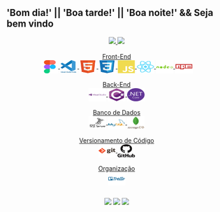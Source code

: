 ## 'Bom dia!' || 'Boa tarde!' || 'Boa noite!' && Seja bem vindo 

<div align="center">
  <a href="https://github.com/Rafael-P">
  <img height="180em" src="https://github-readme-stats.vercel.app/api?username=Rafael-P&show_icons=true&theme=dark&include_all_commits=true&count_private=true"/>
  <img height="180em" src="https://github-readme-stats.vercel.app/api/top-langs/?username=Rafael-P&layout=compact&langs_count=7&theme=dark"/>
</div>
  
<div style="display: inline_block" align="center"><br>
  Front-End
  <br>
  <img align="center" alt="Rafa-Figma" height="30" width="40" src="https://raw.githubusercontent.com/devicons/devicon/master/icons/figma/figma-original.svg">
  <img align="center" alt="Rafa-VScode" height="30" width="40" src="https://raw.githubusercontent.com/devicons/devicon/master/icons/vscode/vscode-original-wordmark.svg">
  <img align="center" alt="Rafa-HTML" height="30" width="40" src="https://raw.githubusercontent.com/devicons/devicon/master/icons/html5/html5-original.svg">
  <img align="center" alt="Rafa-CSS" height="30" width="40" src="https://raw.githubusercontent.com/devicons/devicon/master/icons/css3/css3-original.svg">
  <img align="center" alt="Rafa-Js" height="30" width="40" src="https://raw.githubusercontent.com/devicons/devicon/master/icons/javascript/javascript-plain.svg">
  <img align="center" alt="Rafa-React" height="30" width="40" src="https://raw.githubusercontent.com/devicons/devicon/master/icons/react/react-original.svg">
  <img align="center" alt="Rafa-Nodejs" height="30" width="40" src="https://raw.githubusercontent.com/devicons/devicon/master/icons/nodejs/nodejs-plain-wordmark.svg">
  <img align="center" alt="Rafa-npm" height="30" width="40" src="https://raw.githubusercontent.com/devicons/devicon/master/icons/npm/npm-original-wordmark.svg">
  <br>
  <br>
  Back-End
  <br>
  <img align="center" alt="Rafa-VS" height="30" width="40" src="https://raw.githubusercontent.com/devicons/devicon/master/icons/visualstudio/visualstudio-plain-wordmark.svg">
  <img align="center" alt="Rafa-Csharp" height="30" width="40" src="https://raw.githubusercontent.com/devicons/devicon/master/icons/csharp/csharp-original.svg">
  <img align="center" alt="Rafa-.netCore" height="30" width="40" src="https://raw.githubusercontent.com/devicons/devicon/master/icons/dotnetcore/dotnetcore-original.svg">
  <br>
  <br>
  Banco de Dados
  <br>
  <img align="center" alt="Rafa-msqls" height="30" width="40" src="https://raw.githubusercontent.com/devicons/devicon/master/icons/microsoftsqlserver/microsoftsqlserver-plain-wordmark.svg">
  <img align="center" alt="Rafa-mysql" height="30" width="40" src="https://raw.githubusercontent.com/devicons/devicon/master/icons/mysql/mysql-original-wordmark.svg">
  <img align="center" alt="Rafa-mongodb" height="30" width="40" src="https://raw.githubusercontent.com/devicons/devicon/master/icons/mongodb/mongodb-original-wordmark.svg">
  <br>
  <br>
  Versionamento de Código
  <br>
  <img align="center" alt="Rafa-git" height="30" width="40" src="https://raw.githubusercontent.com/devicons/devicon/master/icons/git/git-original-wordmark.svg">
  <img align="center" alt="Rafa-github" height="30" width="40" src="https://raw.githubusercontent.com/devicons/devicon/master/icons/github/github-original-wordmark.svg">
  <br>
  <br>
  Organização
  <br>
  <img align="center" alt="Rafa-trello" height="30" width="40" src="https://raw.githubusercontent.com/devicons/devicon/master/icons/trello/trello-plain-wordmark.svg">
</div>
  
##

<div align="center">
  <a href="https://instagram.com/rafael_port0" target="_blank"><img src="https://img.shields.io/badge/-Instagram-%23E4405F?style=for-the-badge&logo=instagram&logoColor=white" target="_blank"></a> 
  <a href = "mailto:jojusantos@gmail.com"><img src="https://img.shields.io/badge/-Gmail-%23333?style=for-the-badge&logo=gmail&logoColor=white" target="_blank"></a>
  <a href="https://www.linkedin.com/in/rafael-porto-3563b71b7" target="_blank"><img src="https://img.shields.io/badge/-LinkedIn-%230077B5?style=for-the-badge&logo=linkedin&logoColor=white" target="_blank"></a> 
</div>
